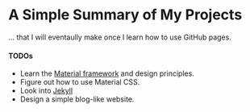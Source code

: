 # A Simple Summary of My Projects
... that I will eventaully make once I learn how to use GitHub pages.

#### TODOs
  * Learn the [Material framework][material framework] and design principles.
  * Figure out how to use Material CSS.
  * Look into [Jekyll][jekyll]
  * Design a simple blog-like website.

[material framework]: https://github.com/nt1m/material-framework/
[jekyll]: https://help.github.com/en/github/working-with-github-pages/about-github-pages-and-jekyll
